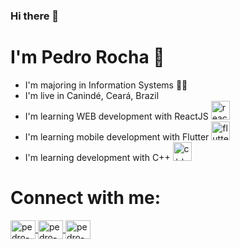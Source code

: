 ### Hi there 👋

# I'm Pedro Rocha :pray:
- I'm majoring in Information Systems :woman_technologist:
- I'm live in Canindé, Ceará, Brazil
- I'm learning WEB development with ReactJS <img src="https://cdn.icon-icons.com/icons2/2415/PNG/512/react_original_logo_icon_146374.png" alt="reactJS" width="30" height="30" style="max-width:100%;"></img>
- I'm learning mobile development with Flutter <img src="https://cdn.icon-icons.com/icons2/2107/PNG/512/file_type_flutter_icon_130599.png" alt="flutter" width="30" height="30" style="max-width:100%;"></img>
- I'm learning development with C++ <img src="https://cdn.icon-icons.com/icons2/75/PNG/128/file_c_14808.png" alt="c++" width="30" height="30" style="max-width:100%;"></img>


# Connect with me:
<a href="https://www.linkedin.com/in/pedro-rocha-7bb3a1189/" target="_blank">
<img align="center" alt="pedro-linkedin" height="30" width="40" src="https://cdn.jsdelivr.net/npm/simple-icons@3.0.1/icons/linkedin.svg" style="max-width:100%;">
</a>
<a href="https://www.instagram.com/pedro_rocha94/" target="_blank">
<img align="center" alt="pedro-instagram" height="30" width="40" src="https://cdn.jsdelivr.net/npm/simple-icons@3.0.1/icons/instagram.svg" style="max-width:100%;">
</a>
<a href="https://twitter.com/pedro_rocha94" target="_blank">
<img align="center" alt="pedro-twitter" height="30" width="40" src="https://cdn.jsdelivr.net/npm/simple-icons@3.0.1/icons/twitter.svg" style="max-width:100%;">
</a>

<!--
**PedroRocha94/PedroRocha94** is a ✨ _special_ ✨ repository because its `README.md` (this file) appears on your GitHub profile.

Here are some ideas to get you started:

- 🔭 I’m currently working on ...
- 🌱 I’m currently learning ...
- 👯 I’m looking to collaborate on ...
- 🤔 I’m looking for help with ...
- 💬 Ask me about ...
- 📫 How to reach me: ...
- 😄 Pronouns: ...
- ⚡ Fun fact: ...
-->
